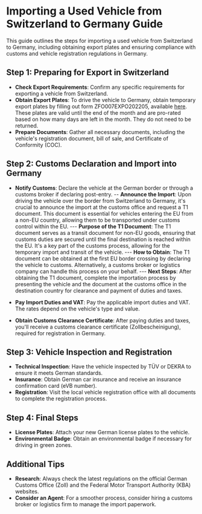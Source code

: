 
# Importing a Used Vehicle from Switzerland to Germany Guide

This guide outlines the steps for importing a used vehicle from Switzerland to Germany, including obtaining export plates and ensuring compliance with customs and vehicle registration regulations in Germany.

## Step 1: Preparing for Export in Switzerland
- **Check Export Requirements**: Confirm any specific requirements for exporting a vehicle from Switzerland.
- **Obtain Export Plates**: To drive the vehicle to Germany, obtain temporary export plates by filling out form ZFO007EXPO202205, available [here](https://www.zh.ch/content/dam/zhweb/bilder-dokumente/themen/mobilitaet/fahrzeuge-kontrollschilder/ZFO007EXPO202205.pdf). These plates are valid until the end of the month and are pro-rated based on how many days are left in the month. They do not need to be returned.
- **Prepare Documents**: Gather all necessary documents, including the vehicle's registration document, bill of sale, and Certificate of Conformity (COC).

## Step 2: Customs Declaration and Import into Germany
- **Notify Customs**: Declare the vehicle at the German border or through a customs broker if declaring post-entry.
-- **Announce the Import**: Upon driving the vehicle over the border from Switzerland to Germany, it's crucial to announce the import at the customs office and request a T1 document. This document is essential for vehicles entering the EU from a non-EU country, allowing them to be transported under customs control within the EU.
--- **Purpose of the T1 Document**: The T1 document serves as a transit document for non-EU goods, ensuring that customs duties are secured until the final destination is reached within the EU. It's a key part of the customs process, allowing for the temporary import and transit of the vehicle.
--- **How to Obtain**: The T1 document can be obtained at the first EU border crossing by declaring the vehicle to customs. Alternatively, a customs broker or logistics company can handle this process on your behalf.
--- **Next Steps**: After obtaining the T1 document, complete the importation process by presenting the vehicle and the document at the customs office in the destination country for clearance and payment of duties and taxes.

- **Pay Import Duties and VAT**: Pay the applicable import duties and VAT. The rates depend on the vehicle's type and value.
- **Obtain Customs Clearance Certificate**: After paying duties and taxes, you'll receive a customs clearance certificate (Zollbescheinigung), required for registration in Germany.

## Step 3: Vehicle Inspection and Registration
- **Technical Inspection**: Have the vehicle inspected by TÜV or DEKRA to ensure it meets German standards.
- **Insurance**: Obtain German car insurance and receive an insurance confirmation card (eVB number).
- **Registration**: Visit the local vehicle registration office with all documents to complete the registration process.

## Step 4: Final Steps
- **License Plates**: Attach your new German license plates to the vehicle.
- **Environmental Badge**: Obtain an environmental badge if necessary for driving in green zones.

## Additional Tips
- **Research**: Always check the latest regulations on the official German Customs Office (Zoll) and the Federal Motor Transport Authority (KBA) websites.
- **Consider an Agent**: For a smoother process, consider hiring a customs broker or logistics firm to manage the import paperwork.
